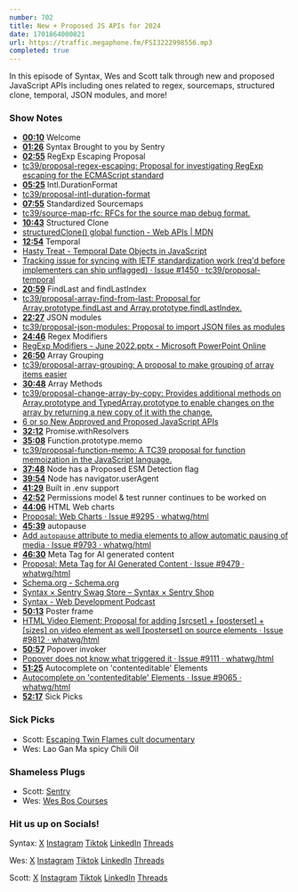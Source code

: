 ```yaml
---
number: 702
title: New + Proposed JS APIs for 2024
date: 1701864000821
url: https://traffic.megaphone.fm/FSI3222998556.mp3
completed: true
---
```


In this episode of Syntax, Wes and Scott talk through new and proposed JavaScript APIs including ones related to regex, sourcemaps, structured clone, temporal, JSON modules, and more!

### Show Notes

- **[00:10](#t=00:10)** Welcome
- **[01:26](#t=01:26)** Syntax Brought to you by Sentry
- **[02:55](#t=02:55)** RegExp Escaping Proposal
- [tc39/proposal-regex-escaping: Proposal for investigating RegExp escaping for the ECMAScript standard](https://github.com/tc39/proposal-regex-escaping)
- **[05:25](#t=05:25)** Intl.DurationFormat
- [tc39/proposal-intl-duration-format](https://github.com/tc39/proposal-intl-duration-format)
- **[07:55](#t=07:55)** Standardized Sourcemaps
- [tc39/source-map-rfc: RFCs for the source map debug format.](https://github.com/tc39/source-map-rfc)
- **[10:43](#t=10:43)** Structured Clone
- [structuredClone() global function - Web APIs | MDN](https://developer.mozilla.org/en-US/docs/Web/API/structuredClone)
- **[12:54](#t=12:54)** Temporal
- [Hasty Treat - Temporal Date Objects in JavaScript](https://syntax.fm/show/295/hasty-treat-temporal-date-objects-in-javascript)
- [Tracking issue for syncing with IETF standardization work (req'd before implementers can ship unflagged) · Issue #1450 · tc39/proposal-temporal](https://github.com/tc39/proposal-temporal/issues/1450)
- **[20:59](#t=20:59)** FindLast and findLastIndex
- [tc39/proposal-array-find-from-last: Proposal for Array.prototype.findLast and Array.prototype.findLastIndex.](https://github.com/tc39/proposal-array-find-from-last)
- **[22:27](#t=22:27)** JSON modules
- [tc39/proposal-json-modules: Proposal to import JSON files as modules](https://github.com/tc39/proposal-json-modules)
- **[24:46](#t=24:46)** Regex Modifiers
- [RegExp Modifiers - June 2022.pptx - Microsoft PowerPoint Online](https://onedrive.live.com/view.aspx?resid=934F1675ED4C1638!294749&ithint=file,pptx&wdo=2&authkey=!AGkZ0bMbvAWOTbI)
- **[26:50](#t=26:50)** Array Grouping
- [tc39/proposal-array-grouping: A proposal to make grouping of array items easier](https://github.com/tc39/proposal-array-grouping)
- **[30:48](#t=30:48)** Array Methods
- [tc39/proposal-change-array-by-copy: Provides additional methods on Array.prototype and TypedArray.prototype to enable changes on the array by returning a new copy of it with the change.](https://github.com/tc39/proposal-change-array-by-copy)
- [6 or so New Approved and Proposed JavaScript APIs](https://syntax.fm/show/654/6-or-so-new-approved-and-proposed-javascript-apis)
- **[32:12](#t=32:12)** Promise.withResolvers
- **[35:08](#t=35:08)** Function.prototype.memo
- [tc39/proposal-function-memo: A TC39 proposal for function memoization in the JavaScript language.](https://github.com/tc39/proposal-function-memo)
- **[37:48](#t=37:48)** Node has a Proposed ESM Detection flag
- **[39:54](#t=39:54)** Node has navigator.userAgent
- **[41:29](#t=41:29)** Built in .env support
- **[42:52](#t=42:52)** Permissions model & test runner continues to be worked on
- **[44:06](#t=44:06)** HTML Web charts
- [Proposal: Web Charts · Issue #9295 · whatwg/html](https://github.com/whatwg/html/issues/9295)
- **[45:39](#t=45:39)** autopause
- [Add `autopause` attribute to media elements to allow automatic pausing of media · Issue #9793 · whatwg/html](https://github.com/whatwg/html/issues/9793)
- **[46:30](#t=46:30)** Meta Tag for AI generated content
- [Proposal: Meta Tag for AI Generated Content · Issue #9479 · whatwg/html](https://github.com/whatwg/html/issues/9479)
- [Schema.org - Schema.org](https://schema.org/)
- [Syntax × Sentry Swag Store – Syntax × Sentry Shop](https://sentry.shop/)
- [Syntax - Web Development Podcast](https://syntax.fm/snackpack)
- **[50:13](#t=50:13)** Poster frame
- [HTML Video Element: Proposal for adding [srcset] + [posterset] + [sizes] on video element as well [posterset] on source elements · Issue #9812 · whatwg/html](https://github.com/whatwg/html/issues/9812)
- **[50:57](#t=50:57)** Popover invoker
- [Popover does not know what triggered it · Issue #9111 · whatwg/html](https://github.com/whatwg/html/issues/9111)
- **[51:25](#t=51:25)** Autocomplete on 'contenteditable' Elements
- [Autocomplete on 'contenteditable' Elements · Issue #9065 · whatwg/html](https://github.com/whatwg/html/issues/9065)
- **[52:17](#t=52:17)** Sick Picks

### Sick Picks

- Scott: [Escaping Twin Flames cult documentary](https://www.netflix.com/ca/title/81615919)
- Wes: Lao Gan Ma spicy Chili Oil

### Shameless Plugs

- Scott: [Sentry](https://sentry.io)
- Wes: [Wes Bos Courses](https://wesbos.com/courses)

### Hit us up on Socials!

Syntax: [X](https://twitter.com/syntaxfm) [Instagram](https://www.instagram.com/syntax_fm/) [Tiktok](https://www.tiktok.com/@syntaxfm) [LinkedIn](https://www.linkedin.com/company/96077407/admin/feed/posts/) [Threads](https://www.threads.net/@syntax_fm)

Wes: [X](https://twitter.com/wesbos) [Instagram](https://www.instagram.com/wesbos/) [Tiktok](https://www.tiktok.com/@wesbos) [LinkedIn](https://www.linkedin.com/in/wesbos/) [Threads](https://www.threads.net/@wesbos)

Scott: [X](https://twitter.com/stolinski) [Instagram](https://www.instagram.com/stolinski/) [Tiktok](https://www.tiktok.com/@stolinski) [LinkedIn](https://www.linkedin.com/in/stolinski/) [Threads](https://www.threads.net/@stolinski)

